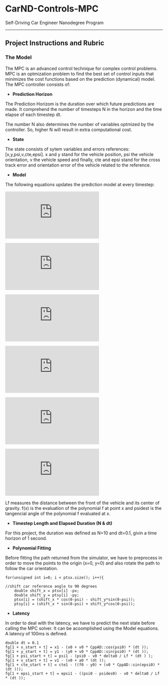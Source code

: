 # CarND-Controls-MPC
Self-Driving Car Engineer Nanodegree Program

---
## Project Instructions and Rubric

### The Model
The MPC is an advanced control technique for complex control problems. MPC is an optmization problem to find the best set of control inputs that minimizes the cost functions based on the prediction (dynamical) model. The MPC controller consists of:

* **Prediction Horizon**

The Prediction Horizom is the duration over which future predictions are made. It comprehend the number of timesteps N in the horizon and the time elapse of each timestep dt.

The number N also determines the number of variables optmized by the controller. So, higher N will result in extra computational cost.

* **State**

The state consists of sytem variables and errors references: [x,y,psi,v,cte,epsi]. x and y stand for the vehicle position, psi the vehicle orientation, v the vehicle speed and finally, cte and epsi stand for the cross track error and orientation error of the vehicle related to the reference.


* **Model**

The following equations updates the prediction model at every timestep:

![equation](http://latex.codecogs.com/gif.latex?x_%28t&plus;1%29%20%3D%20x_t%20&plus;%20v_t%20*%20cos%28%5Cpsi_t%29*dt)

![equation](http://latex.codecogs.com/gif.latex?y_%28t&plus;1%29%20%3D%20y_t%20&plus;%20v_t%20*%20sin%28%5Cpsi_t%29*dt)

![equation](http://latex.codecogs.com/gif.latex?%5Cpsi%20_%28t&plus;1%29%20%3D%20%5Cpsi%20_t%20&plus;%20%5Cfrac%7Bv_t%7D%7BL_f%7D*%20%5Cdelta_t%20*%20dt)

![equation](http://latex.codecogs.com/gif.latex?v_%28t&plus;1%29%20%3D%20v%20_t%20&plus;%20a_t%20*%20dt)

![equation](http://latex.codecogs.com/gif.latex?cte_%28t&plus;1%29%20%3D%20f%28x_t%29%20-%20y_t%20&plus;%20v%20_t%20*%20sin%28e%5Cpsi%20_t%29%20*%20dt)

![equation](http://latex.codecogs.com/gif.latex?e%5Cpsi%20_%28t&plus;1%29%20%3D%20%5Cpsi%20_t%20-%20%5Cpsi%20dest%20&plus;%20%5Cfrac%7Bv_f%7D%7BL_f%7D%20*%20%5Cdelta_t%20*%20dt)


Lf measures the distance between the front of the vehicle and its center of gravity. f(x) is the evaluation of the polynomial f at point x and psidest is the tangencial angle of the polynomial f evaluated at x.


* **Timestep Length and Elapsed Duration (N & dt)**

For this project, the duration was defined as N=10 and dt=0.1, givin a time horizon of 1 second.

* **Polynomial Fitting**

Before fitting the path returned from the simulator, we have to preprocess in order to move the points to the origin (x=0, y=0) and also rotate the path to follow the car orientation.
~~~~
for(unsigned int i=0; i < ptsx.size(); i++){
      
//shift car reference angle to 90 degrees
    double shift_x = ptsx[i] -px;
    double shift_y = ptsy[i] -py;
    ptsx[i] = (shift_x * cos(0-psi) - shift_y*sin(0-psi));
    ptsy[i] = (shift_x * sin(0-psi) + shift_y*cos(0-psi));

~~~~
* **Latency**

In order to deal with the latency, we have to predict the next state before calling the MPC solver. It can be acoomplished using the Model equations. A latency of 100ms is defined.

```
double dt = 0.1
fg[1 + x_start + t] = x1 - (x0 + v0 * CppAD::cos(psi0) * (dt ));
fg[1 + y_start + t] = y1 - (y0 + v0 * CppAD::sin(psi0) * (dt ));
fg[1 + psi_start + t] = psi1 - (psi0 - v0 * delta0 / Lf * (dt ) );
fg[1 + v_start + t] = v1 - (v0 + a0 * (dt ));
fg[1 + cte_start + t] = cte1 - ((f0 - y0) + (v0 * CppAD::sin(epsi0) * (dt )));
fg[1 + epsi_start + t] = epsi1 - ((psi0 - psides0) - v0 * delta0 / Lf * (dt ));

```